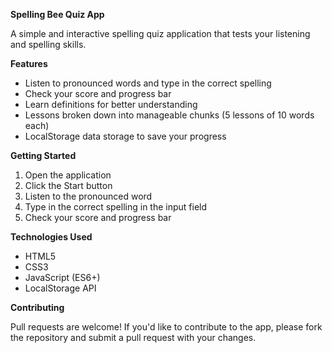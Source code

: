 **Spelling Bee Quiz App**

A simple and interactive spelling quiz application that tests your listening and spelling skills.

**Features**

- Listen to pronounced words and type in the correct spelling
- Check your score and progress bar
- Learn definitions for better understanding
- Lessons broken down into manageable chunks (5 lessons of 10 words each)
- LocalStorage data storage to save your progress

**Getting Started**

1. Open the application
2. Click the Start button
3. Listen to the pronounced word
4. Type in the correct spelling in the input field
5. Check your score and progress bar

**Technologies Used**

- HTML5
- CSS3
- JavaScript (ES6+)
- LocalStorage API

**Contributing**

Pull requests are welcome! If you'd like to contribute to the app, please fork the repository and submit a pull request with your changes.
